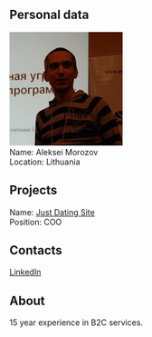 ## Personal data
![aleksei morozov photo](photo/aleksei_morozov.jpg)  
Name: Aleksei Morozov  
Location: Lithuania
## Projects 
Name: [Just Dating Site](../projects/jds.md)  
Position: COO  
## Contacts
[LinkedIn](https://www.linkedin.com/in/almorozov/)  
## About
15 year experience in B2C services.
